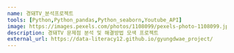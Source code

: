 ```yaml
---
name: 경돼TV_분석프로젝트
tools: [Python,Python_pandas,Python_seaborn,Youtube_API]
image: https://images.pexels.com/photos/1108099/pexels-photo-1108099.jpeg?auto=compress&cs=tinysrgb&dpr=2&h=750&w=1260
description: 경돼TV 문제점 분석 및 해결방법 모색 프로젝트
external_url: https://data-literacy12.github.io/gyungdwae_project/
---
```

